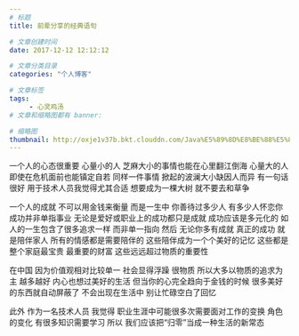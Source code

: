 ```yaml
---
# 标题
title: 前辈分享的经典语句

# 文章创建时间
date: 2017-12-12 12:12:12 

# 文章分类目录
categories: "个人博客"

# 文章标签
tags:
     - 心灵鸡汤
# 文章和缩略图都有 banner: 

# 缩略图 
thumbnail: http://oxje1v37b.bkt.clouddn.com/Java%E5%89%8D%E8%BE%88%E5%88%86%E4%BA%AB%E7%9A%84%E7%BB%8F%E5%85%B8%E8%AF%AD%E5%8F%A5.jpg
---
```


一个人的心态很重要
心量小的人 芝麻大小的事情也能在心里翻江倒海
心量大的人 即使在危机面前也能镇定自若
同样一件事情 掀起的波澜大小缺因人而异
有一句话很好 用于技术人员我觉得尤其合适
想要成为一棵大树 就不要去和草争
**<!-- more -->**

一个人的成就 不可以用金钱来衡量
而是一生中 你善待过多少人 有多少人怀恋你
成功并非单指事业
无论是爱好或职业上的成功都只是成就
成功应该是多元化的
如人的一生包含了很多追求一样 而非单一指向
然后 无论你多有成就
真正的成功 就是陪伴家人
所有的情感都是需要陪伴的
这些陪伴成为一个个美好的记忆
这些都是整个家庭最宝贵 最重要的财富
这些远远超过物质的重要性


在中国
因为价值观相对比较单一
社会显得浮躁 很物质
所以大多以物质的追求为主
越多越好 内心也想过美好的生活
但当你的心完全趋向于金钱的时候
很多美好的东西就自动屏蔽了
不会出现在生活中
别让忙碌空白了回忆

此外
作为一名技术人员 我觉得
职业生涯中可能很多次需要面对工作的变换 角色的变化
有很多知识需要学习
所以 我们应该把“归零”当成一种生活的新常态
